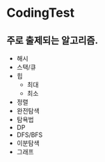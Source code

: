 # CodingTest

## 주로 출제되는 알고리즘.

- 해시
- 스택/큐
- 힙
  - 최대
  - 최소
- 정렬
- 완전탐색
- 탐욕법
- DP
- DFS/BFS
- 이분탐색
- 그래프
